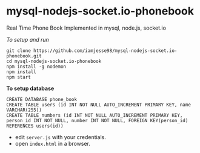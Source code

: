 # mysql-nodejs-socket.io-phonebook
Real Time Phone Book Implemented in mysql, node.js, socket.io

*To setup and run*
```
git clone https://github.com/iamjesse98/mysql-nodejs-socket.io-phonebook.git
cd mysql-nodejs-socket.io-phonebook
npm install -g nodemon
npm install
npm start
```

**To setup database**
```
CREATE DATABASE phone_book
CREATE TABLE users (id INT NOT NULL AUTO_INCREMENT PRIMARY KEY, name VARCHAR(255))
CREATE TABLE numbers (id INT NOT NULL AUTO_INCREMENT PRIMARY KEY, person_id INT NOT NULL, number INT NOT NULL, FOREIGN KEY(person_id) REFERENCES users(id))
```

- edit `server.js` with your credentials.
- open `index.html` in a browser.